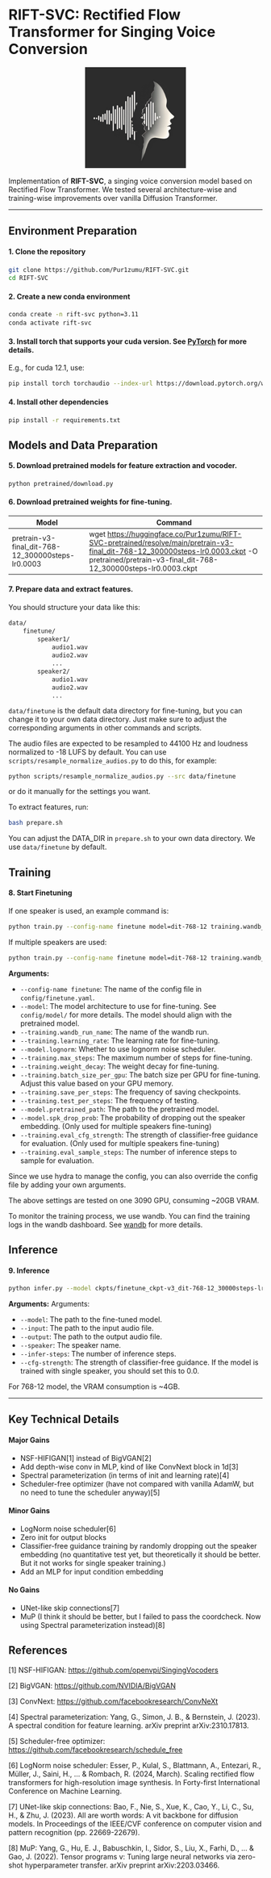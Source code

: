 # RIFT-SVC: Rectified Flow Transformer for Singing Voice Conversion

<p align="center"><img src="./assets/logo.png" alt="RIFT-SVC" width="200"/></p>

 Implementation of **RIFT-SVC**, a singing voice conversion model based on Rectified Flow Transformer. We tested several architecture-wise and training-wise improvements over vanilla Diffusion Transformer.


---
## Environment Preparation

#### 1. Clone the repository
```bash
git clone https://github.com/Pur1zumu/RIFT-SVC.git
cd RIFT-SVC
```

#### 2. Create a new conda environment
```bash
conda create -n rift-svc python=3.11
conda activate rift-svc
```

#### 3. Install torch that supports your cuda version. See [PyTorch](https://pytorch.org/get-started/locally/) for more details.
E.g., for cuda 12.1, use:
```bash
pip install torch torchaudio --index-url https://download.pytorch.org/whl/cu121
```

#### 4. Install other dependencies
```bash
pip install -r requirements.txt
```

## Models and Data Preparation

#### 5. Download pretrained models for feature extraction and vocoder.
```bash
python pretrained/download.py
```

#### 6. Download pretrained weights for fine-tuning.

| Model | Command |
| --- | --- |
| pretrain-v3-final_dit-768-12_300000steps-lr0.0003 | wget https://huggingface.co/Pur1zumu/RIFT-SVC-pretrained/resolve/main/pretrain-v3-final_dit-768-12_300000steps-lr0.0003.ckpt -O pretrained/pretrain-v3-final_dit-768-12_300000steps-lr0.0003.ckpt |


#### 7. Prepare data and extract features.
You should structure your data like this:
```
data/
    finetune/
        speaker1/
            audio1.wav
            audio2.wav
            ...
        speaker2/
            audio1.wav
            audio2.wav
            ...
```
`data/finetune` is the default data directory for fine-tuning, but you can change it to your own data directory. Just make sure to adjust the corresponding arguments in other commands and scripts.

The audio files are expected to be resampled to 44100 Hz and loudness normalized to -18 LUFS by default.
You can use `scripts/resample_normalize_audios.py` to do this, for example:
```bash
python scripts/resample_normalize_audios.py --src data/finetune
```
or do it manually for the settings you want.

To extract features, run:
```bash
bash prepare.sh
```
You can adjust the DATA_DIR in `prepare.sh` to your own data directory. We use `data/finetune` by default.

## Training

#### 8. Start Finetuning
If one speaker is used, an example command is:
```bash
python train.py --config-name finetune model=dit-768-12 training.wandb_run_name=finetune_ckpt-v3_dit-768-12_30000steps-lr0.00005 training.learning_rate=5e-5 +model.lognorm=true training.max_steps=30000 training.weight_decay=0.01 training.batch_size_per_gpu=64 training.save_per_steps=1000 training.test_per_steps=1000 +model.pretrained_path=pretrained/pretrain-v3-final_dit-768-12_300000steps-lr0.0003.ckpt +model.spk_drop_prob=0.0 training.eval_cfg_strength=0.0
```

If multiple speakers are used:
```bash
python train.py --config-name finetune model=dit-768-12 training.wandb_run_name=finetune_ckpt-v3_dit-768-12_30000steps-lr0.00005 training.learning_rate=5e-5 +model.lognorm=true training.max_steps=30000 training.weight_decay=0.01 training.batch_size_per_gpu=64 training.save_per_steps=1000 training.test_per_steps=1000 +model.pretrained_path=pretrained/pretrain-v3-final_dit-768-12_300000steps-lr0.0003.ckpt +model.spk_drop_prob=0.2 training.eval_cfg_strength=2.0
```

**Arguments:**
- `--config-name finetune`: The name of the config file in `config/finetune.yaml`.
- `--model`: The model architecture to use for fine-tuning. See `config/model/` for more details. The model should align with the pretrained model.
- `--training.wandb_run_name`: The name of the wandb run.
- `--training.learning_rate`: The learning rate for fine-tuning.
- `--model.lognorm`: Whether to use lognorm noise scheduler.
- `--training.max_steps`: The maximum number of steps for fine-tuning.
- `--training.weight_decay`: The weight decay for fine-tuning.
- `--training.batch_size_per_gpu`: The batch size per GPU for fine-tuning. Adjust this value based on your GPU memory.
- `--training.save_per_steps`: The frequency of saving checkpoints.
- `--training.test_per_steps`: The frequency of testing.
- `--model.pretrained_path`: The path to the pretrained model.
- `--model.spk_drop_prob`: The probability of dropping out the speaker embedding. (Only used for multiple speakers fine-tuning)
- `--training.eval_cfg_strength`: The strength of classifier-free guidance for evaluation. (Only used for multiple speakers fine-tuning)
- `--training.eval_sample_steps`: The number of inference steps to sample for evaluation.

Since we use hydra to manage the config, you can also override the config file by adding your own arguments.

The above settings are tested on one 3090 GPU, consuming ~20GB VRAM.


To monitor the training process, we use wandb. You can find the training logs in the wandb dashboard. See [wandb](https://wandb.ai/) for more details.


## Inference

#### 9. Inference
```bash
python infer.py --model ckpts/finetune_ckpt-v3_dit-768-12_30000steps-lr0.00005/model-step=24000.ckpt --input 0.wav --output 0_steps32_cfg0.wav --speaker speaker1 --infer-steps 32 --cfg-strength 0.0
```

**Arguments:**
Arguments:
- `--model`: The path to the fine-tuned model.
- `--input`: The path to the input audio file.
- `--output`: The path to the output audio file.
- `--speaker`: The speaker name.
- `--infer-steps`: The number of inference steps.
- `--cfg-strength`: The strength of classifier-free guidance. If the model is trained with single speaker, you should set this to 0.0.

For 768-12 model, the VRAM consumption is ~4GB.

---

## Key Technical Details

#### Major Gains

- NSF-HIFIGAN[1] instead of BigVGAN[2]
- Add depth-wise conv in MLP, kind of like ConvNext block in 1d[3]
- Spectral parameterization (in terms of init and learning rate)[4]
- Scheduler-free optimizer (have not compared with vanilla AdamW, but no need to tune the scheduler anyway)[5]

#### Minor Gains

- LogNorm noise scheduler[6]
- Zero init for output blocks
- Classifier-free guidance training by randomly dropping out the speaker embedding (no quantitative test yet, but theoretically it should be better. But it not works for single speaker training.)
- Add an MLP for input condition embedding

#### No Gains

- UNet-like skip connections[7]
- MuP (I think it should be better, but I failed to pass the coordcheck. Now using Spectral parameterization instead)[8]

## References

[1] NSF-HIFIGAN: https://github.com/openvpi/SingingVocoders

[2] BigVGAN: https://github.com/NVIDIA/BigVGAN

[3] ConvNext: https://github.com/facebookresearch/ConvNeXt

[4] Spectral parameterization: Yang, G., Simon, J. B., & Bernstein, J. (2023). A spectral condition for feature learning. arXiv preprint arXiv:2310.17813.

[5] Scheduler-free optimizer: https://github.com/facebookresearch/schedule_free

[6] LogNorm noise scheduler: Esser, P., Kulal, S., Blattmann, A., Entezari, R., Müller, J., Saini, H., ... & Rombach, R. (2024, March). Scaling rectified flow transformers for high-resolution image synthesis. In Forty-first International Conference on Machine Learning.

[7] UNet-like skip connections: Bao, F., Nie, S., Xue, K., Cao, Y., Li, C., Su, H., & Zhu, J. (2023). All are worth words: A vit backbone for diffusion models. In Proceedings of the IEEE/CVF conference on computer vision and pattern recognition (pp. 22669-22679).

[8] MuP: Yang, G., Hu, E. J., Babuschkin, I., Sidor, S., Liu, X., Farhi, D., ... & Gao, J. (2022). Tensor programs v: Tuning large neural networks via zero-shot hyperparameter transfer. arXiv preprint arXiv:2203.03466.
